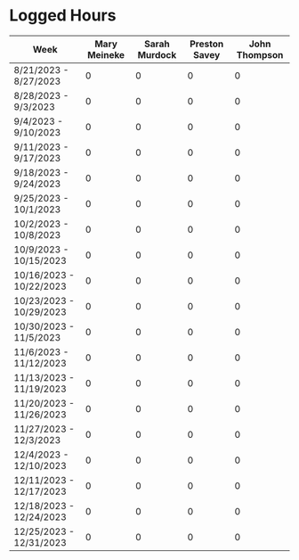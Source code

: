 # Logged Hours
| Week | Mary Meineke | Sarah Murdock | Preston Savey | John Thompson |
| ----------- | ----------- | ----------- | ----------- | ----------- |
| 8/21/2023 - 8/27/2023 | 0 | 0 | 0 | 0 |
| 8/28/2023 - 9/3/2023 | 0 | 0 | 0 | 0 |
| 9/4/2023 - 9/10/2023 | 0 | 0 | 0 | 0 |
| 9/11/2023 - 9/17/2023 | 0 | 0 | 0 | 0 |
| 9/18/2023 - 9/24/2023 | 0 | 0 | 0 | 0 |
| 9/25/2023 - 10/1/2023 | 0 | 0 | 0 | 0 |
| 10/2/2023 - 10/8/2023 | 0 | 0 | 0 | 0 |
| 10/9/2023 - 10/15/2023 | 0 | 0 | 0 | 0 |
| 10/16/2023 - 10/22/2023 | 0 | 0 | 0 | 0 |
| 10/23/2023 - 10/29/2023 | 0 | 0 | 0 | 0 |
| 10/30/2023 - 11/5/2023 | 0 | 0 | 0 | 0 |
| 11/6/2023 - 11/12/2023 | 0 | 0 | 0 | 0 |
| 11/13/2023 - 11/19/2023 | 0 | 0 | 0 | 0 |
| 11/20/2023 - 11/26/2023 | 0 | 0 | 0 | 0 |
| 11/27/2023 - 12/3/2023 | 0 | 0 | 0 | 0 |
| 12/4/2023 - 12/10/2023 | 0 | 0 | 0 | 0 |
| 12/11/2023 - 12/17/2023 | 0 | 0 | 0 | 0 |
| 12/18/2023 - 12/24/2023 | 0 | 0 | 0 | 0 |
| 12/25/2023 - 12/31/2023 | 0 | 0 | 0 | 0 |
